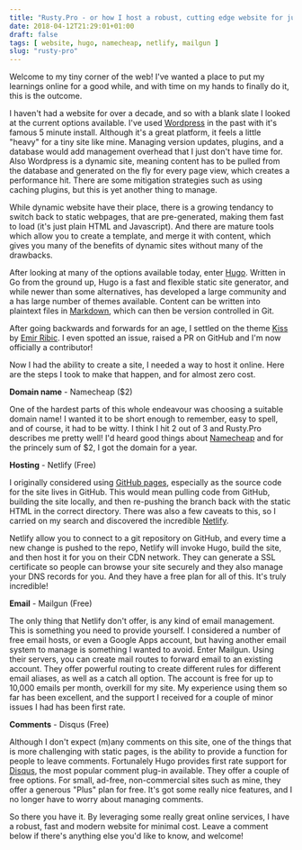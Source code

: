 ```yaml
---
title: "Rusty.Pro - or how I host a robust, cutting edge website for just $2"
date: 2018-04-12T21:29:01+01:00
draft: false
tags: [ website, hugo, namecheap, netlify, mailgun ]
slug: "rusty-pro"
---
```

Welcome to my tiny corner of the web! I've wanted a place to put my learnings online for a good while, and with time on my hands to finally do it, this is the outcome. <!--more-->

I haven't had a website for over a decade, and so with a blank slate I looked at the current options available. I've used [Wordpress](https://wordpress.org) in the past with it's famous 5 minute install. Although it's a great platform, it feels a little "heavy" for a tiny site like mine. Managing version updates, plugins, and a database would add management overhead that I just don't have time for. Also Wordpress is a dynamic site, meaning content has to be pulled from the database and generated on the fly for every page view, which creates a performance hit. There are some mitigation strategies such as using caching plugins, but this is yet another thing to manage.

While dynamic website have their place, there is a growing tendancy to switch back to static webpages, that are pre-generated, making them fast to load (it's just plain HTML and Javascript). And there are mature tools which allow you to create a template, and merge it with content, which gives you many of the benefits of dynamic sites without many of the drawbacks.

After looking at many of the options available today, enter [Hugo](https://gohugo.io). Written in Go from the ground up, Hugo is a fast and flexible static site generator, and while newer than some alternatives, has developed a large community and a has large number of themes available. Content can be written into plaintext files in [Markdown](https://en.wikipedia.org/wiki/Markdown), which can then be version controlled in Git.

After going backwards and forwards for an age, I settled on the theme [Kiss](https://github.com/ribice/kiss/) by [Emir Ribic](https://www.ribice.ba/). I even spotted an issue, raised a PR on GitHub and I'm now officially a contributor!

Now I had the ability to create a site, I needed a way to host it online. Here are the steps I took to make that happen, and for almost zero cost.

**Domain name** - Namecheap ($2)

One of the hardest parts of this whole endeavour was choosing a suitable domain name! I wanted it to be short enough to remember, easy to spell, and of course, it had to be witty. I think I hit 2 out of 3 and Rusty.Pro describes me pretty well! I'd heard good things about [Namecheap](https://www.namecheap.com/) and for the princely sum of $2, I got the domain for a year.

**Hosting** - Netlify (Free)

I originally considered using [GitHub pages](https://pages.github.com/), especially as the source code for the site lives in GitHub. This would mean pulling code from GitHub, building the site locally, and then re-pushing the branch back with the static HTML in the correct directory. There was also a few caveats to this, so I carried on my search and discovered the incredible [Netlify](https://netlify.com).

Netlify allow you to connect to a git repository on GitHub, and every time a new change is pushed to the repo, Netlify will invoke Hugo, build the site, and then host it for you on their CDN network. They can generate a SSL certificate so people can browse your site securely and they also manage your DNS records for you. And they have a free plan for all of this. It's truly incredible!

**Email** - Mailgun (Free)

The only thing that Netlify don't offer, is any kind of email management. This is something you need to provide yourself. I considered a number of free email hosts, or even a Google Apps account, but having another email system to manage is something I wanted to avoid. Enter Mailgun. Using their servers, you can create mail routes to forward email to an existing account. They offer powerful routing to create different rules for different email aliases, as well as a catch all option. The account is free for up to 10,000 emails per month, overkill for my site. My experience using them so far has been excellent, and the support I received for a couple of minor issues I had has been first rate.

**Comments** - Disqus (Free)

Although I don't expect (m)any comments on this site, one of the things that is more challenging with static pages, is the ability to provide a function for people to leave comments. Fortunalely Hugo provides first rate support for [Disqus](https://disqus.com/), the most popular comment plug-in available. They offer a couple of free options. For small, ad-free, non-commercial sites such as mine, they offer a generous "Plus" plan for free. It's got some really nice features, and I no longer have to worry about managing comments.

So there you have it. By leveraging some really great online services, I have a robust, fast and modern website for minimal cost. Leave a comment below if there's anything else you'd like to know, and welcome!